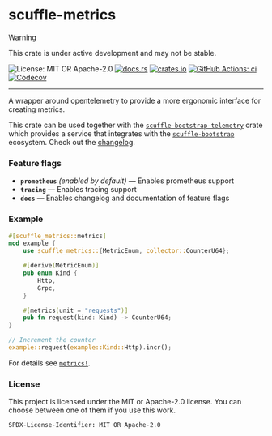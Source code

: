 <!-- cargo-sync-rdme title [[ -->
# scuffle-metrics
<!-- cargo-sync-rdme ]] -->

> [!WARNING]  
> This crate is under active development and may not be stable.

<!-- cargo-sync-rdme badge [[ -->
![License: MIT OR Apache-2.0](https://img.shields.io/crates/l/scuffle-metrics.svg?style=flat-square)
[![docs.rs](https://img.shields.io/docsrs/scuffle-metrics.svg?logo=docs.rs&style=flat-square)](https://docs.rs/scuffle-metrics)
[![crates.io](https://img.shields.io/crates/v/scuffle-metrics.svg?logo=rust&style=flat-square)](https://crates.io/crates/scuffle-metrics)
[![GitHub Actions: ci](https://img.shields.io/github/actions/workflow/status/scufflecloud/scuffle/ci.yaml.svg?label=ci&logo=github&style=flat-square)](https://github.com/scufflecloud/scuffle/actions/workflows/ci.yaml)
[![Codecov](https://img.shields.io/codecov/c/github/scufflecloud/scuffle.svg?label=codecov&logo=codecov&style=flat-square)](https://codecov.io/gh/scufflecloud/scuffle)
<!-- cargo-sync-rdme ]] -->

---

<!-- cargo-sync-rdme rustdoc [[ -->
A wrapper around opentelemetry to provide a more ergonomic interface for
creating metrics.

This crate can be used together with the [`scuffle-bootstrap-telemetry`](https://docs.rs/scuffle-bootstrap-telemetry) crate
which provides a service that integrates with the [`scuffle-bootstrap`](https://docs.rs/scuffle-bootstrap) ecosystem.
Check out the [changelog](./CHANGELOG.md).

### Feature flags

* **`prometheus`** *(enabled by default)* —  Enables prometheus support
* **`tracing`** —  Enables tracing support
* **`docs`** —  Enables changelog and documentation of feature flags

### Example

````rust
#[scuffle_metrics::metrics]
mod example {
    use scuffle_metrics::{MetricEnum, collector::CounterU64};

    #[derive(MetricEnum)]
    pub enum Kind {
        Http,
        Grpc,
    }

    #[metrics(unit = "requests")]
    pub fn request(kind: Kind) -> CounterU64;
}

// Increment the counter
example::request(example::Kind::Http).incr();
````

For details see [`metrics!`](.).

### License

This project is licensed under the MIT or Apache-2.0 license.
You can choose between one of them if you use this work.

`SPDX-License-Identifier: MIT OR Apache-2.0`
<!-- cargo-sync-rdme ]] -->
